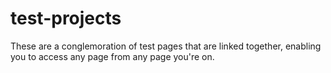 # test-projects
These are a conglemoration of test pages that are linked together, enabling you to access any page from any page you're on.
